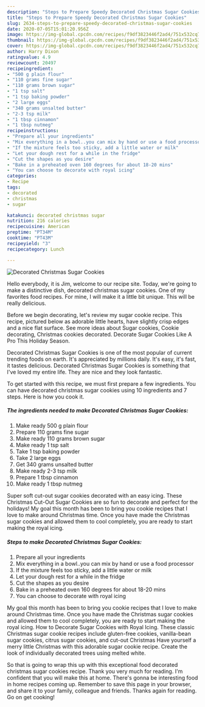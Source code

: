```yaml
---
description: "Steps to Prepare Speedy Decorated Christmas Sugar Cookies"
title: "Steps to Prepare Speedy Decorated Christmas Sugar Cookies"
slug: 2634-steps-to-prepare-speedy-decorated-christmas-sugar-cookies
date: 2020-07-05T15:01:20.956Z
image: https://img-global.cpcdn.com/recipes/f9df3823446f2ad4/751x532cq70/decorated-christmas-sugar-cookies-recipe-main-photo.jpg
thumbnail: https://img-global.cpcdn.com/recipes/f9df3823446f2ad4/751x532cq70/decorated-christmas-sugar-cookies-recipe-main-photo.jpg
cover: https://img-global.cpcdn.com/recipes/f9df3823446f2ad4/751x532cq70/decorated-christmas-sugar-cookies-recipe-main-photo.jpg
author: Harry Dixon
ratingvalue: 4.9
reviewcount: 20497
recipeingredient:
- "500 g plain flour"
- "110 grams fine sugar"
- "110 grams brown sugar"
- "1 tsp salt"
- "1 tsp baking powder"
- "2 large eggs"
- "340 grams unsalted butter"
- "2-3 tsp milk"
- "1 tbsp cinnamon"
- "1 tbsp nutmeg"
recipeinstructions:
- "Prepare all your ingredients"
- "Mix everything in a bowl..you can mix by hand or use a food processor"
- "If the mixture feels too sticky, add a little water or milk"
- "Let your dough rest for a while in the fridge"
- "Cut the shapes as you desire"
- "Bake in a preheated oven 160 degrees for about 18-20 mins"
- "You can choose to decorate with royal icing"
categories:
- Recipe
tags:
- decorated
- christmas
- sugar

katakunci: decorated christmas sugar 
nutrition: 216 calories
recipecuisine: American
preptime: "PT34M"
cooktime: "PT43M"
recipeyield: "3"
recipecategory: Lunch

---
```



![Decorated Christmas Sugar Cookies](https://img-global.cpcdn.com/recipes/f9df3823446f2ad4/751x532cq70/decorated-christmas-sugar-cookies-recipe-main-photo.jpg)

Hello everybody, it is Jim, welcome to our recipe site. Today, we're going to make a distinctive dish, decorated christmas sugar cookies. One of my favorites food recipes. For mine, I will make it a little bit unique. This will be really delicious.

Before we begin decorating, let&#39;s review my sugar cookie recipe. This recipe, pictured below as adorable little hearts, have slightly crisp edges and a nice flat surface. See more ideas about Sugar cookies, Cookie decorating, Christmas cookies decorated. Decorate Sugar Cookies Like A Pro This Holiday Season.

Decorated Christmas Sugar Cookies is one of the most popular of current trending foods on earth. It's appreciated by millions daily. It's easy, it's fast, it tastes delicious. Decorated Christmas Sugar Cookies is something that I've loved my entire life. They are nice and they look fantastic.


To get started with this recipe, we must first prepare a few ingredients. You can have decorated christmas sugar cookies using 10 ingredients and 7 steps. Here is how you cook it.

<!--inarticleads1-->

##### The ingredients needed to make Decorated Christmas Sugar Cookies:

1. Make ready 500 g plain flour
1. Prepare 110 grams fine sugar
1. Make ready 110 grams brown sugar
1. Make ready 1 tsp salt
1. Take 1 tsp baking powder
1. Take 2 large eggs
1. Get 340 grams unsalted butter
1. Make ready 2-3 tsp milk
1. Prepare 1 tbsp cinnamon
1. Make ready 1 tbsp nutmeg


Super soft cut-out sugar cookies decorated with an easy icing. These Christmas Cut-Out Sugar Cookies are so fun to decorate and perfect for the holidays! My goal this month has been to bring you cookie recipes that I love to make around Christmas time. Once you have made the Christmas sugar cookies and allowed them to cool completely, you are ready to start making the royal icing. 

<!--inarticleads2-->

##### Steps to make Decorated Christmas Sugar Cookies:

1. Prepare all your ingredients
1. Mix everything in a bowl..you can mix by hand or use a food processor
1. If the mixture feels too sticky, add a little water or milk
1. Let your dough rest for a while in the fridge
1. Cut the shapes as you desire
1. Bake in a preheated oven 160 degrees for about 18-20 mins
1. You can choose to decorate with royal icing


My goal this month has been to bring you cookie recipes that I love to make around Christmas time. Once you have made the Christmas sugar cookies and allowed them to cool completely, you are ready to start making the royal icing. How to Decorate Sugar Cookies with Royal Icing. These classic Christmas sugar cookie recipes include gluten-free cookies, vanilla-bean sugar cookies, citrus sugar cookies, and cut-out Christmas Have yourself a merry little Christmas with this adorable sugar cookie recipe. Create the look of individually decorated trees using melted white. 

So that is going to wrap this up with this exceptional food decorated christmas sugar cookies recipe. Thank you very much for reading. I'm confident that you will make this at home. There's gonna be interesting food in home recipes coming up. Remember to save this page in your browser, and share it to your family, colleague and friends. Thanks again for reading. Go on get cooking!
